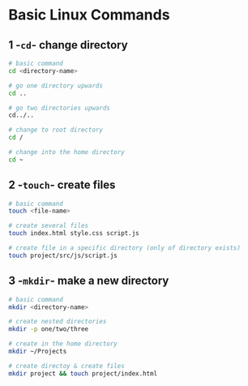 # Basic Linux Commands

## 1 -`cd`- change directory
```bash
# basic command
cd <directory-name>

# go one directory upwards
cd ..

# go two directories upwards
cd../..

# change to root directory
cd /

# change into the home directory
cd ~
```

## 2 -`touch`- create files
```bash
# basic command
touch <file-name>

# create several files
touch index.html style.css script.js

# create file in a specific directory (only of directory exists)
touch project/src/js/script.js

```

## 3 -`mkdir`- make a new directory
```bash
# basic command
mkdir <directory-name>

# create nested directories
mkdir -p one/two/three

# create in the home directory
mkdir ~/Projects

# create directoy & create files
mkdir project && touch project/index.html
```
